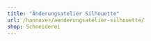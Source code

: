 ```yaml
---
title: "Änderungsatelier Silhouette"
url: /hannover/aenderungsatelier-silhouette/
shop: Schneiderei
---
```

